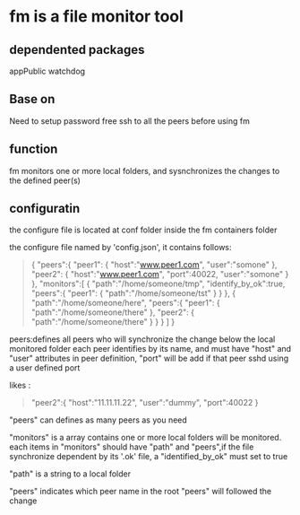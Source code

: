 # fm is a file monitor tool
## dependented packages
appPublic
watchdog

## Base on

Need to setup password free ssh to all the peers before using fm

## function
fm monitors one or more local folders, and sysnchronizes the changes to the defined peer(s)

## configuratin
the configure file is located at conf folder inside the fm containers folder

the configure file named by 'config.json', it contains follows:
>{
>	"peers":{
>			"peer1": {
>				"host":"www.peer1.com",
>				"user":"somone"
>			},
>			"peer2": {
>				"host":"www.peer1.com",
>				"port":40022,
>				"user":"somone"
>			}
>	},
>	"monitors":[
>		{
>			"path":"/home/someone/tmp",
>			"identify_by_ok":true,
>			"peers":{
>					"peer1": {
>						"path":"/home/someone/tst"
>					}
>			}
>		},
>		{
>			"path":"/home/someone/here",
>			"peers":{
>					"peer1": {
>						"path":"/home/someone/there"
>					},
>					"peer2": {
>						"path":"/home/someone/there"
>					}
>			}
>		}
>	]
>}

peers:defines all peers who will synchronize the change below the local monitored folder 
each peer identifies by its name, and must have "host" and "user" attributes in peer definition, "port" will be add if that peer sshd using a user defined port

likes :
>"peer2":{
>	"host":"11.11.11.22",
>	"user":"dummy",
>	"port":40022
>}

"peers" can defines as many peers as you need


"monitors" is a array contains one or more local folders will be monitored.
each items in "monitors" should have "path" and "peers",if the file synchronize dependent by its '.ok' file, a "identified_by_ok" must set to true 

"path" is a string to a local folder

"peers" indicates which peer name in the root "peers" will followed the change

